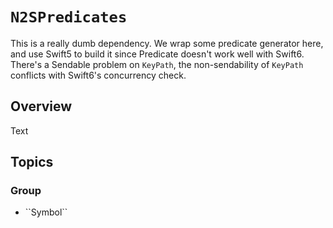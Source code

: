 # ``N2SPredicates``

This is a really dumb dependency. 
We wrap some predicate generator here, and use Swift5 to build it since Predicate doesn't work well with Swift6. There's a Sendable problem on ``KeyPath``, the non-sendability of ``KeyPath`` conflicts with Swift6's concurrency check.

## Overview

<!--@START_MENU_TOKEN@-->Text<!--@END_MENU_TOKEN@-->

## Topics

### <!--@START_MENU_TOKEN@-->Group<!--@END_MENU_TOKEN@-->

- <!--@START_MENU_TOKEN@-->``Symbol``<!--@END_MENU_TOKEN@-->
